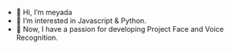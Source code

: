 - 👋 Hi, I’m meyada
- 👀 I’m interested in Javascript & Python.
- 🌱 Now, I have a passion for developing Project Face and Voice Recognition.

